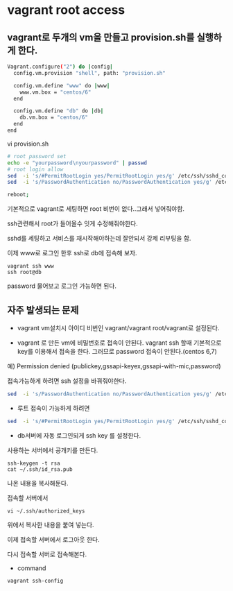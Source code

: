 # vagrant root access 

## vagrant로 두개의 vm을 만들고 provision.sh를 실행하게 한다. 
```bash
Vagrant.configure("2") do |config|
  config.vm.provision "shell", path: "provision.sh"

  config.vm.define "www" do |www|
    www.vm.box = "centos/6"
  end

  config.vm.define "db" do |db|
    db.vm.box = "centos/6"
  end
end
```

vi provision.sh 

```bash
# root password set
echo -e "yourpassword\nyourpassword" | passwd
# root login allow
sed  -i 's/#PermitRootLogin yes/PermitRootLogin yes/g' /etc/ssh/sshd_config;
sed  -i 's/PasswordAuthentication no/PasswordAuthentication yes/g' /etc/ssh/sshd_config;

reboot;
```
기본적으로 vagrant로 세팅하면 root 비번이 없다..그래서 넣어줘야함. 

ssh관련해서 root가 들어올수 잇게 수정해줘야한다.

sshd를 세팅하고 서비스를 재시작해야하는데 잘안되서 강제 리부팅을 함. 

이제 www로 로그인 한후 ssh로 db에 접속해 보자. 

```
vagrant ssh www
ssh root@db
```
password 물어보고 로그인 가능하면 된다.

## 자주 발생되는 문제 
* vagrant vm설치시 아이디 비번인 vagrant/vagrant root/vagrant로 설정된다.

* vagrant 로 만든 vm에 비밀번호로 접속이 안된다.
vagrant ssh 할때 기본적으로 key를 이용해서 접속을 한다. 그러므로 password 접속이 안된다.(centos 6,7)

예) Permission denied (publickey,gssapi-keyex,gssapi-with-mic,password)

접속가능하게 하려면 ssh 설정을 바꿔줘야한다. 
```bash
sed  -i 's/PasswordAuthentication no/PasswordAuthentication yes/g' /etc/ssh/sshd_config;
```

* 루트 접속이 가능하게 하려면 
```bash
sed  -i 's/#PermitRootLogin yes/PermitRootLogin yes/g' /etc/ssh/sshd_config;
```

* db서버에 자동 로그인되게  ssh key 를 설정한다.

사용하는 서버에서 공개키를 만든다. 
```
ssh-keygen -t rsa
cat ~/.ssh/id_rsa.pub
```
나온 내용을 복사해둔다. 

접속할 서버에서 
```
vi ~/.ssh/authorized_keys
```
위에서 복사한 내용을 붙여 넣는다. 

이제 접속할 서버에서 로그아웃 한다.

다시 접속할 서버로 접속해본다. 
 

* command 
```
vagrant ssh-config
```






